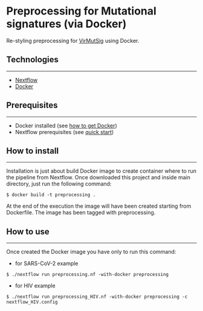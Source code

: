 # Preprocessing for Mutational signatures (via Docker)
Re-styling preprocessing for [VirMutSig](https://github.com/BIMIB-DISCo/VirMutSig) using Docker.


## Technologies
***
* [Nextflow](https://www.nextflow.io/)
* [Docker](https://www.docker.com/)

## Prerequisites
***
* Docker installed (see [how to get Docker](https://docs.docker.com/get-docker/))
* Nextflow prerequisites (see [quick start](https://www.nextflow.io/))

## How to install
***
Installation is just about build Docker image to create container where to run the pipeline from Nextflow. Once downloaded this project and inside main directory, just run the following command:
```
$ docker build -t preprocessing .
```
At the end of the execution the image will have been created starting from Dockerfile. The image has been tagged with preprocessing.

## How to use
***
Once created the Docker image you have only to run this command:
* for SARS-CoV-2 example
```
$ ./nextflow run preprocessing.nf -with-docker preprocessing
```
* for HIV example
```
$ ./nextflow run preprocessing_HIV.nf -with-docker preprocessing -c nextflow_HIV.config
```